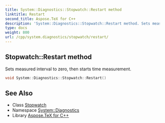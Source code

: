 ```yaml
---
title: System::Diagnostics::Stopwatch::Restart method
linktitle: Restart
second_title: Aspose.TeX for C++
description: 'System::Diagnostics::Stopwatch::Restart method. Sets measured interval to zero, then starts time measurement in C++.'
type: docs
weight: 800
url: /cpp/system.diagnostics/stopwatch/restart/
---
```

## Stopwatch::Restart method


Sets measured interval to zero, then starts time measurement.

```cpp
void System::Diagnostics::Stopwatch::Restart()
```

## See Also

* Class [Stopwatch](../)
* Namespace [System::Diagnostics](../../)
* Library [Aspose.TeX for C++](../../../)
